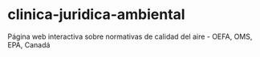# clinica-juridica-ambiental
Página web interactiva sobre normativas de calidad del aire - OEFA, OMS, EPA, Canadá
